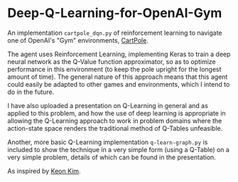 # Deep-Q-Learning-for-OpenAI-Gym

An implementation `cartpole_dqn.py` of reinforcement learning to navigate one of OpenAI's "Gym" environments, [CartPole](https://github.com/openai/gym/wiki/CartPole-v0). 

The agent uses Reinforcement Learning, implementing Keras to train a deep neural network as the Q-Value function approximator, so as to optimize performance in this environment (to keep the pole upright for the longest amount of time). The general nature of this approach means that this agent could easily be adapted to other games and environments, which I intend to do in the future. 

I have also uploaded a presentation on Q-Learning in general and as applied to this problem, and how the use of deep learning is appropriate in allowing the Q-Learning approach to work in problem domains where the action-state space renders the traditional method of Q-Tables unfeasible. 

Another, more basic Q-Learning implementation `q-learn-graph.py` is included to show the technique in a very simple form (using a Q-Table) on a very simple problem, details of which can be found in the presentation. 

As inspired by [Keon Kim](https://github.com/keon).
